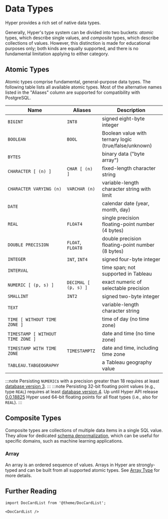 # Data Types

Hyper provides a rich set of native data types.

Generally, Hyper's type system can be divided into two buckets: _atomic_ types, which describe single values, and _composite_ types, which describe collections of values.
However, this distinction is made for educational purposes only; both kinds are equally supported, and there is no fundamental limitation applying to either category.

## Atomic Types

Atomic types comprise fundamental, general-purpose data types.
The following table lists all available atomic types.
Most of the alternative names listed in the "Aliases" column are supported for compatibility with PostgreSQL.

Name|Aliases|Description
---|---|---
`BIGINT`|`INT8`|signed eight-byte integer
`BOOLEAN`|`BOOL`|Boolean value with ternary logic (true/false/unknown)
`BYTES`||binary data ("byte array")
`CHARACTER [ (n) ]`|`CHAR [ (n) ]`|fixed-length character string
`CHARACTER VARYING (n)`|`VARCHAR (n)`|variable-length character string with limit
`DATE`||calendar date (year, month, day)
`REAL`|`FLOAT4`|single precision floating-point number (4 bytes)
`DOUBLE PRECISION`|`FLOAT`, `FLOAT8`|double precision floating-point number (8 bytes)
`INTEGER`|`INT`, `INT4`|signed four-byte integer
`INTERVAL`||time span; not supported in Tableau
`NUMERIC [ (p, s) ]`|`DECIMAL [ (p, s) ]`|exact numeric of selectable precision
`SMALLINT`|`INT2`|signed two-byte integer
`TEXT`||variable-length character string
`TIME [ WITHOUT TIME ZONE ]`||time of day (no time zone)
`TIMESTAMP [ WITHOUT TIME ZONE ]`||date and time (no time zone)
`TIMESTAMP WITH TIME ZONE`|`TIMESTAMPTZ`|date and time, including time zone
`TABLEAU.TABGEOGRAPHY`||a Tableau geography value

:::note
Persisting `NUMERIC`s with a precision greater than 18 requires at least [database version 3](/docs/hyper-api/hyper_process#version-3).
:::
:::note
Persisting 32-bit floating point values (e.g., type `REAL`) requires at least [database version 4](/docs/hyper-api/hyper_process#version-4).
Up until Hyper API release [0.0.18825](/docs/releases#0.0.18825) Hyper used 64-bit floating points for all float types (i.e., also for `REAL`).
:::

## Composite Types

Composite types are collections of multiple data items in a single SQL value.
They allow for dedicated [schema denormalization][schema-denormalization], which can be useful for specific domains, such as machine learning applications.

### Array

An array is an ordered sequence of values.
Arrays in Hyper are strongly-typed and can be built from all supported atomic types.
See [Array Type](./array.md) for more details.

## Further Reading

```mdx-code-block
import DocCardList from '@theme/DocCardList';

<DocCardList />
```

[schema-denormalization]: https://en.wikipedia.org/wiki/Denormalization
